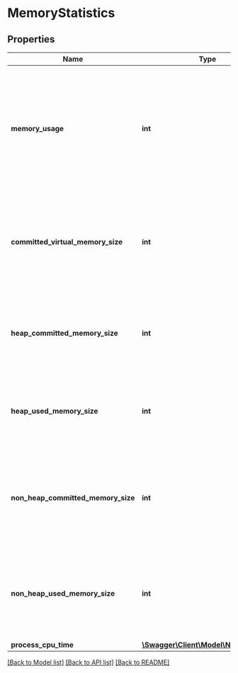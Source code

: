 # MemoryStatistics

## Properties
Name | Type | Description | Notes
------------ | ------------- | ------------- | -------------
**memory_usage** | **int** | Process assignable (private) memory in bytes.     *  Windows: Heap, Stack and Private Data   *  Linux: Resident Set Size (RSS) | [optional] 
**committed_virtual_memory_size** | **int** | Returns the amount of virtual memory that is guaranteed to be available to the running process in bytes. | 
**heap_committed_memory_size** | **int** | Returns the current memory usage of the heap that is available for object allocation. | 
**heap_used_memory_size** | **int** | Returns the current memory usage of the heap that is used for object allocation. | 
**non_heap_committed_memory_size** | **int** | Returns the current memory usage of the non-heap memory that is available for object allocation. | 
**non_heap_used_memory_size** | **int** | Returns the current memory usage of the non-heap memory that is used for object allocation. | 
**process_cpu_time** | [**\Swagger\Client\Model\Nanoseconds**](Nanoseconds.md) |  | 

[[Back to Model list]](../../README.md#documentation-for-models) [[Back to API list]](../../README.md#documentation-for-api-endpoints) [[Back to README]](../../README.md)


